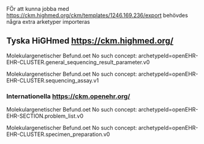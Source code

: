 
FÖr att kunna jobba med https://ckm.highmed.org/ckm/templates/1246.169.236/export behövdes några extra arketyper importeras

## Tyska HiGHmed https://ckm.highmed.org/
 Molekulargenetischer Befund.oet
No such concept: archetypeId=openEHR-EHR-CLUSTER.general_sequencing_result_parameter.v0

 Molekulargenetischer Befund.oet
No such concept: archetypeId=openEHR-EHR-CLUSTER.sequencing_assay.v1

### Internationella https://ckm.openehr.org/
 Molekulargenetischer Befund.oet
No such concept: archetypeId=openEHR-EHR-SECTION.problem_list.v0

Molekulargenetischer Befund.oet
No such concept: archetypeId=openEHR-EHR-CLUSTER.specimen_preparation.v0

